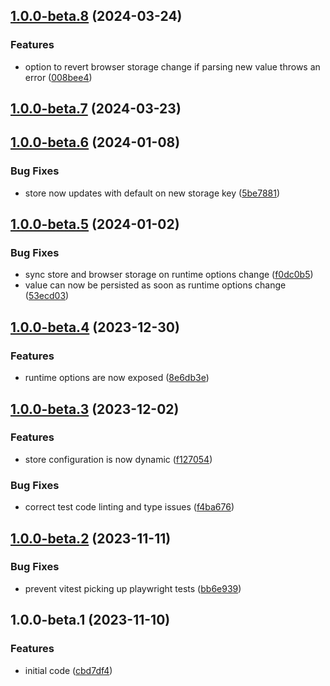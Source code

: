 ## [1.0.0-beta.8](https://github.com/drtrt-org/give-svelte-store-persistence-behaviour/compare/v1.0.0-beta.7...v1.0.0-beta.8) (2024-03-24)


### Features

* option to revert browser storage change if parsing new value throws an error ([008bee4](https://github.com/drtrt-org/give-svelte-store-persistence-behaviour/commit/008bee4f5227ea333281776da7c87bb91c4ac544))

## [1.0.0-beta.7](https://github.com/drtrt-org/give-svelte-store-persistence-behaviour/compare/v1.0.0-beta.6...v1.0.0-beta.7) (2024-03-23)

## [1.0.0-beta.6](https://github.com/drtrt-org/give-svelte-store-persistence-behaviour/compare/v1.0.0-beta.5...v1.0.0-beta.6) (2024-01-08)


### Bug Fixes

* store now updates with default on new storage key ([5be7881](https://github.com/drtrt-org/give-svelte-store-persistence-behaviour/commit/5be788117a03fe80b4726464d9860b6d327a940d))

## [1.0.0-beta.5](https://github.com/drtrt-org/give-svelte-store-persistence-behaviour/compare/v1.0.0-beta.4...v1.0.0-beta.5) (2024-01-02)


### Bug Fixes

* sync store and browser storage on runtime options change ([f0dc0b5](https://github.com/drtrt-org/give-svelte-store-persistence-behaviour/commit/f0dc0b5e39c45f1982155ed4e6f6d13b72570a17))
* value can now be persisted as soon as runtime options change ([53ecd03](https://github.com/drtrt-org/give-svelte-store-persistence-behaviour/commit/53ecd0381f1b49a72d7936d5dbcf4ef573f6e5c9))

## [1.0.0-beta.4](https://github.com/drtrt-org/give-svelte-store-persistence-behaviour/compare/v1.0.0-beta.3...v1.0.0-beta.4) (2023-12-30)


### Features

* runtime options are now exposed ([8e6db3e](https://github.com/drtrt-org/give-svelte-store-persistence-behaviour/commit/8e6db3edda72fdeac80a75fff82e1b120b262d54))

## [1.0.0-beta.3](https://github.com/drtrt-org/give-svelte-store-persistence-behaviour/compare/v1.0.0-beta.2...v1.0.0-beta.3) (2023-12-02)


### Features

* store configuration is now dynamic ([f127054](https://github.com/drtrt-org/give-svelte-store-persistence-behaviour/commit/f127054df22e214a0234e7cf982a97347c473ec4))


### Bug Fixes

* correct test code linting and type issues ([f4ba676](https://github.com/drtrt-org/give-svelte-store-persistence-behaviour/commit/f4ba6761de4c2a7c3a3e8bcdf5c96770bfe68492))

## [1.0.0-beta.2](https://github.com/drtrt-org/give-svelte-store-persistence-behaviour/compare/v1.0.0-beta.1...v1.0.0-beta.2) (2023-11-11)


### Bug Fixes

* prevent vitest picking up playwright tests ([bb6e939](https://github.com/drtrt-org/give-svelte-store-persistence-behaviour/commit/bb6e93947426a34a29c9b641071580f7791fd7d3))

## 1.0.0-beta.1 (2023-11-10)


### Features

* initial code ([cbd7df4](https://github.com/drtrt-org/give-svelte-store-persistence-behaviour/commit/cbd7df453da6145032f96c025ad91d2c03783e68))
